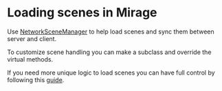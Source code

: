 # Loading scenes in Mirage

Use [NetworkSceneManager](/docs/guides/scene-loading/network-scene-manager) to help load scenes and sync them between server and client.

To customize scene handling you can make a subclass and override the virtual methods.

If you need more unique logic to load scenes you can have full control by following this [guide](/docs/guides/scene-loading/manual-scene-loading).